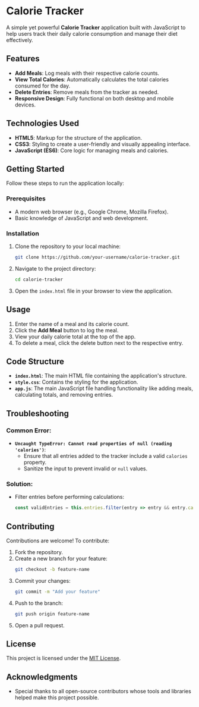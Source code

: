 
# Calorie Tracker

A simple yet powerful **Calorie Tracker** application built with JavaScript to help users track their daily calorie consumption and manage their diet effectively.

## Features

- **Add Meals**: Log meals with their respective calorie counts.
- **View Total Calories**: Automatically calculates the total calories consumed for the day.
- **Delete Entries**: Remove meals from the tracker as needed.
- **Responsive Design**: Fully functional on both desktop and mobile devices.

## Technologies Used

- **HTML5**: Markup for the structure of the application.
- **CSS3**: Styling to create a user-friendly and visually appealing interface.
- **JavaScript (ES6)**: Core logic for managing meals and calories.

## Getting Started

Follow these steps to run the application locally:

### Prerequisites

- A modern web browser (e.g., Google Chrome, Mozilla Firefox).
- Basic knowledge of JavaScript and web development.

### Installation

1. Clone the repository to your local machine:
   ```bash
   git clone https://github.com/your-username/calorie-tracker.git
   ```
2. Navigate to the project directory:
   ```bash
   cd calorie-tracker
   ```
3. Open the `index.html` file in your browser to view the application.

## Usage

1. Enter the name of a meal and its calorie count.
2. Click the **Add Meal** button to log the meal.
3. View your daily calorie total at the top of the app.
4. To delete a meal, click the delete button next to the respective entry.

## Code Structure

- **`index.html`**: The main HTML file containing the application's structure.
- **`style.css`**: Contains the styling for the application.
- **`app.js`**: The main JavaScript file handling functionality like adding meals, calculating totals, and removing entries.

## Troubleshooting

### Common Error: 
- **`Uncaught TypeError: Cannot read properties of null (reading 'calories')`**:
   - Ensure that all entries added to the tracker include a valid `calories` property.
   - Sanitize the input to prevent invalid or `null` values.

### Solution:
- Filter entries before performing calculations:
   ```javascript
   const validEntries = this.entries.filter(entry => entry && entry.calories !== undefined);
   ```

## Contributing

Contributions are welcome! To contribute:
1. Fork the repository.
2. Create a new branch for your feature:
   ```bash
   git checkout -b feature-name
   ```
3. Commit your changes:
   ```bash
   git commit -m "Add your feature"
   ```
4. Push to the branch:
   ```bash
   git push origin feature-name
   ```
5. Open a pull request.

## License

This project is licensed under the [MIT License](LICENSE).

## Acknowledgments

- Special thanks to all open-source contributors whose tools and libraries helped make this project possible.
